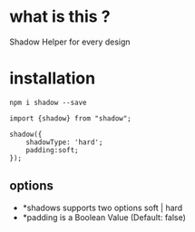 # what is this ?

Shadow Helper for every design

# installation

`npm i shadow --save`

```
import {shadow} from "shadow";

shadow({
    shadowType: 'hard';
    padding:soft;
});

```

## options 

* *shadows supports two options soft | hard
* *padding is a Boolean Value (Default: false)
